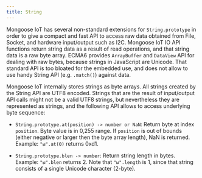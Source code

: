 ```yaml
---
title: String
---
```


Mongoose IoT has several non-standard extensions for `String.prototype` in
order to give a compact and fast API to access raw data obtained from
File, Socket, and hardware input/output such as I2C.
Mongoose IoT IO API functions return
string data as a result of read operations, and that string data is a
raw byte array. ECMA6 provides `ArrayBuffer` and `DataView` API for dealing
with raw bytes, because strings in JavaScript are Unicode. That standard
API is too bloated for the embedded use, and does not allow to use handy
String API (e.g. `.match()`) against data.

Mongoose IoT internally stores strings as byte arrays. All strings created by the
String API are UTF8 encoded. Strings that are the result of
input/output API calls might not be a valid UTF8 strings, but nevertheless
they are represented as strings, and the following API allows to access
underlying byte sequence:

- `String.prototype.at(position) -> number or NaN`: Return byte at index
  `position`. Byte value is in 0,255 range. If `position` is out of bounds
  (either negative or larger then the byte array length), NaN is returned.
  Example: `"ы".at(0)` returns 0xd1.

- `String.prototype.blen -> number`: Return string length in bytes.  Example:
  `"ы".blen` returns 2. Note that `"ы".length` is 1, since that string consists
  of a single Unicode character (2-byte).

